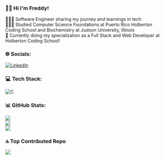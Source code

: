 ### 👋🏻 Hi I'm Freddy!
👨🏼‍💻 Software Engineer sharing my journey and learnings in tech<br>
👨🏼‍🎓 Studied Computer Science Foundations at Puerto Rico Holberton Coding School and Biochemistry at Judson University, Illinois<br>
💭 Currently doing my specialization as a Full Stack and Web Developer at Holberton Coding School!<br/>


### 🌐 Socials:
[![LinkedIn](https://skillicons.dev/icons?i=linkedin)](https://linkedin.com/in/freddy-rosa16) 

### 💻 Tech Stack:
![C](https://skillicons.dev/icons?i=html,css,sass,figma,py,c,js,django,flask,nodejs,npm,sqlite,mysql,mongodb,vscode,vim,neovim,bash,md,git,github,githubactions,notion) 
### 📊 GitHub Stats:
![](https://github-readme-stats.vercel.app/api?username=freddyrosa16&theme=radical&hide_border=false&include_all_commits=false&count_private=false)<br/>
![](https://github-readme-streak-stats.herokuapp.com/?user=freddyrosa16&theme=radical&hide_border=false)<br/>
![](https://github-readme-stats.vercel.app/api/top-langs/?username=freddyrosa16&theme=radical&hide_border=false&include_all_commits=false&count_private=false&layout=compact)

### 🔝 Top Contributed Repo
![](https://github-contributor-stats.vercel.app/api?username=freddyrosa16&limit=5&theme=radical&combine_all_yearly_contributions=true)

<!-- Proudly created with GPRM ( https://gprm.itsvg.in ) -->
